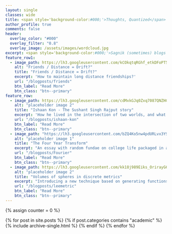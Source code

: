 ```yaml
---
layout: single
classes: wide
title: <span style='background-color:#000;'>Thoughts, Quantized</span>
author_profile: true
comments: false
header:
  overlay_color: "#000"
  overlay_filter: "0.8"
  overlay_image: /assets/images/wordcloud.jpg
excerpt: <span style='background-color:#000;'>Sagnik (sometimes) blogs here</span>
feature_row1:
  - image_path: https://lh3.googleusercontent.com/kCOkqtqRGhf_etkDFoPT5UWUxrSqvPRmeW3HGfvkithBZtGuAUj03qTHr6ioBymhR8Mb7s-FtGe85qPwr4LMb9mcHMlgjDIF3AsUPTFrHxl6JjixljGAlZanHbJjqhIpiFinArqY0yo=w2400
    alt: "Friends / Distance = Drift?"
    title: "Friends / Distance = Drift?"
    excerpt: 'How to maintain long distance friendships?'
    url: "/blogposts/friends"
    btn_label: "Read More"
    btn_class: "btn--primary"
feature_row:
  - image_path: https://lh3.googleusercontent.com/cdMxkGJq0Zxq7087QNZHCu41ro3f5boLVrEIWQbGItSScHNbyKmDOsTpw11n_QRosTgZ4GHFaV1YDU--WAoHJV3anFChOaYH699dTIJzU--I1kzhDNpTb7GU1X5MQ_AV3yBXr4yS85I=w2400
    alt: "placeholder image 2"
    title: "Ishaan Kon - The Sushant Singh Rajput story"
    excerpt: 'How he lived in the intersection of two worlds, and what he meant to me as I was growing up'
    url: "/blogposts/ishaan-kon"
    btn_label: "Read More"
    btn_class: "btn--primary"
  - image_path: "https://lh3.googleusercontent.com/bZQ4Ko5nw4pdURLvx3YSFA83XdlGoipkk7-oB5ENcewybwAxkEihFIjq9NQL_kLIML0WVL_7T-ljdeUdHy1zttBPOtlK9FZSEH7TpEcsJWc5bP0pOb-oY_b84a_HCttX9syz_s9SLrI=w2400"
    alt: "placeholder image 1"
    title: "The Four Year Transform"
    excerpt: "An essay with random fundae on college life packaged in a giant pun"
    url: "/blogposts/Fourier"
    btn_label: "Read More"
    btn_class: "btn--primary"
  - image_path: https://lh3.googleusercontent.com/kk18j989Eiks_OrirayG6o2MY6XMKLJ6VjqW3p1od0tJnn9_Vut3BHepPhbNKFxyi90Tty1Ji3tgMitM8_3PNlElGt38BGcI49B2aQa9_7auSEuh9qWfFNc9o8N5CmEeDYoo_teOcLA=w2400
    alt: "placeholder image 2"
    title: "Volumes of spheres in discrete metrics"
    excerpt: "Introducing a new technique based on generating functions"
    url: "/blogposts/leemetric"
    btn_label: "Read More"
    btn_class: "btn--primary"
---
```

{% assign counter = 0 %}

<!--- # Academics, research etc -->

{% for post in site.posts %}
	{% if post.categories contains "academic" %}
  		{% include archive-single.html %}
	{% endif %}
{% endfor %}
